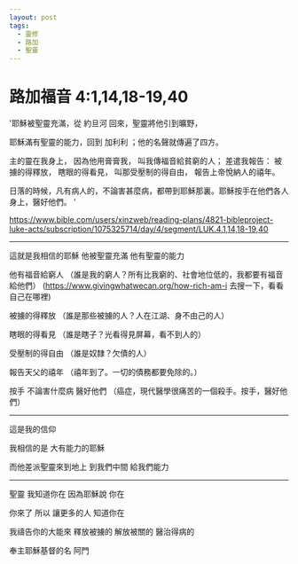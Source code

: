 ```yaml
---
layout: post
tags:
  - 靈修
  - 路加
  - 聖靈
---
```


# 路加福音 4:1,14,18-19,40

'耶穌被聖靈充滿，從 約旦河 回來，聖靈將他引到曠野， 

耶穌滿有聖靈的能力，回到 加利利 ；他的名聲就傳遍了四方。 

主的靈在我身上， 因為他用膏膏我， 叫我傳福音給貧窮的人； 差遣我報告： 被擄的得釋放， 瞎眼的得看見， 叫那受壓制的得自由， 報告上帝悅納人的禧年。 

日落的時候，凡有病人的，不論害甚麼病，都帶到耶穌那裏。耶穌按手在他們各人身上，醫好他們。 '

https://www.bible.com/users/xinzweb/reading-plans/4821-bibleproject-luke-acts/subscription/1075325714/day/4/segment/LUK.4.1,14,18-19,40

---

這就是我相信的耶穌
他被聖靈充滿
他有聖靈的能力

他有福音給窮人
（誰是我的窮人？所有比我窮的、社會地位低的，我都要有福音給他們）
(https://www.givingwhatwecan.org/how-rich-am-i 去搜一下，看看自己在哪裡)

被擄的得釋放
（誰是那些被擄的人？人在江湖、身不由己的人）

瞎眼的得看見
（誰是瞎子？光看得見屏幕，看不到人的）

受壓制的得自由
（誰是奴隸？欠債的人）

報告天父的禧年
（禧年到了。一切的債務都要免除的。）

按手 不論害什麼病 醫好他們
（癌症，現代醫學很痛苦的一個殺手。按手，醫好他們）

---

這是我的信仰

我相信的是
大有能力的耶穌

而他差派聖靈來到地上
到我們中間
給我們能力

---

聖靈
我知道你在
因為耶穌說 你在

你來了
所以 讓更多的人
知道你在

我禱告你的大能來
釋放被擄的
解放被關的
醫治得病的

奉主耶穌基督的名
阿門